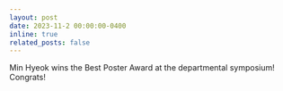 ```yaml
---
layout: post
date: 2023-11-2 00:00:00-0400
inline: true
related_posts: false
---
```


Min Hyeok wins the Best Poster Award at the departmental symposium! Congrats!
